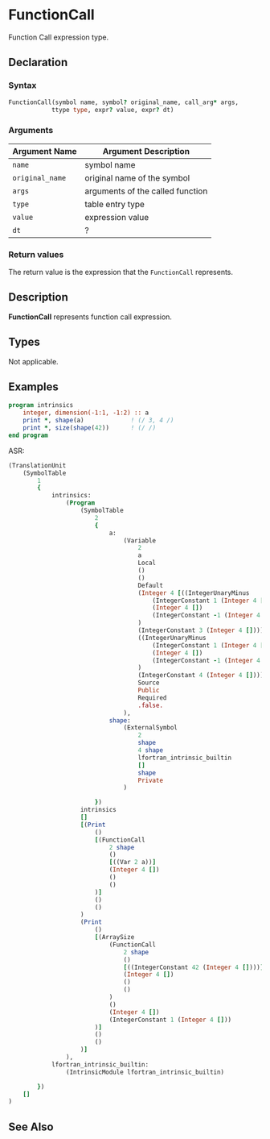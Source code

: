 # FunctionCall

Function Call expression type.

## Declaration

### Syntax

```fortran
FunctionCall(symbol name, symbol? original_name, call_arg* args,
            ttype type, expr? value, expr? dt)
```

### Arguments

| Argument Name | Argument Description |
|---------------|----------------------|
| `name`        | symbol name |
| `original_name`| original name of the symbol |
| `args` | arguments of the called function |
| `type` | table entry type |
| `value` | expression value |
| `dt` | ? |

### Return values

The return value is the expression that the `FunctionCall` represents.

## Description

**FunctionCall** represents function call expression.

## Types

Not applicable.

## Examples

```fortran
program intrinsics
    integer, dimension(-1:1, -1:2) :: a
    print *, shape(a)             ! (/ 3, 4 /)
    print *, size(shape(42))      ! (/ /)
end program
```

ASR:

```fortran
(TranslationUnit
    (SymbolTable
        1
        {
            intrinsics:
                (Program
                    (SymbolTable
                        2
                        {
                            a:
                                (Variable
                                    2
                                    a
                                    Local
                                    ()
                                    ()
                                    Default
                                    (Integer 4 [((IntegerUnaryMinus
                                        (IntegerConstant 1 (Integer 4 []))
                                        (Integer 4 [])
                                        (IntegerConstant -1 (Integer 4 []))
                                    )
                                    (IntegerConstant 3 (Integer 4 [])))
                                    ((IntegerUnaryMinus
                                        (IntegerConstant 1 (Integer 4 []))
                                        (Integer 4 [])
                                        (IntegerConstant -1 (Integer 4 []))
                                    )
                                    (IntegerConstant 4 (Integer 4 [])))])
                                    Source
                                    Public
                                    Required
                                    .false.
                                ),
                            shape:
                                (ExternalSymbol
                                    2
                                    shape
                                    4 shape
                                    lfortran_intrinsic_builtin
                                    []
                                    shape
                                    Private
                                )

                        })
                    intrinsics
                    []
                    [(Print
                        ()
                        [(FunctionCall
                            2 shape
                            ()
                            [((Var 2 a))]
                            (Integer 4 [])
                            ()
                            ()
                        )]
                        ()
                        ()
                    )
                    (Print
                        ()
                        [(ArraySize
                            (FunctionCall
                                2 shape
                                ()
                                [((IntegerConstant 42 (Integer 4 [])))]
                                (Integer 4 [])
                                ()
                                ()
                            )
                            ()
                            (Integer 4 [])
                            (IntegerConstant 1 (Integer 4 []))
                        )]
                        ()
                        ()
                    )]
                ),
            lfortran_intrinsic_builtin:
                (IntrinsicModule lfortran_intrinsic_builtin)

        })
    []
)

```

## See Also

